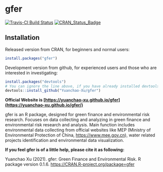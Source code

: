 # gfer
[![Travis-CI Build Status](https://travis-ci.org/Yuanchao-Xu/gfer.svg?branch=master)](https://travis-ci.org/Yuanchao-Xu/gfer)
[![CRAN_Status_Badge](http://www.r-pkg.org/badges/version/gfer)](https://cran.r-project.org/package=gfer)


## Installation

Released version from CRAN, for beginners and normal users:

```R
install.packages("gfer")
```

Development version from github, for experienced users and those who are interested in investigating:

```R
install.packages("devtools")
# You can ignore the line above, if you have already installed devtools
devtools::install_github("Yuanchao-Xu/gfer")
```

**Official Website is [https://yuanchao-xu.github.io/gfer](https://yuanchao-xu.github.io/gfer/)**

gfer is an R package, designed for green finance and environmental risk research. Focuses on data collecting and analyzing in green finance and environmental 
  risk research and analysis. Main function includes environmental data collecting from 
  official websites like MEP (Ministry of Environmental Protection of China, <https://www.mee.gov.cn>), water 
  related projects identification and environmental data visualization.

**If you feel gfer is of a little help, please cite it as following:**

Yuanchao Xu (2021). gfer: Green Finance and Environmental Risk. R package version 0.1.6.
  https://CRAN.R-project.org/package=gfer




